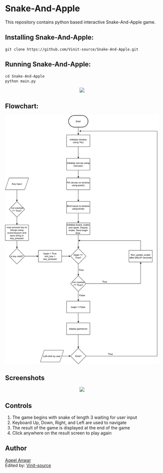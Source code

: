 # Snake-And-Apple

This repository contains python based interactive Snake-And-Apple game.

## Installing Snake-And-Apple:

```
git clone https://github.com/Vinit-source/Snake-And-Apple.git
```

## Running Snake-And-Apple:
```
cd Snake-And-Apple
python main.py
```

<p align="center">
<img src="/images/preview.gif">
</p>

## Flowchart:
![flowchart](images/snakeAndAppleFlowchart.jpg)

## Screenshots
<p align="center">
<img width=1000 src="/images/screenshot.png">
</p>

## Controls
1. The game begins with snake of length 3 waiting for user input
2. Keyboard Up, Down, Right, and Left are used to navigate
3. The result of the game is displayed at the end of the game
4. Click anywhere on the result screen to play again


## Author
[Aqeel Anwar](https://www.prism.gatech.edu/~manwar8)    
Edited by: [Vinit-source](https://github.com/Vinit-source)

